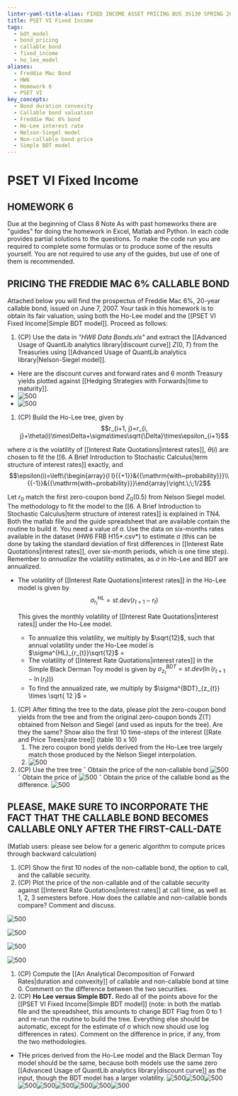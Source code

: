 ```yaml
---
linter-yaml-title-alias: FIXED INCOME ASSET PRICING BUS 35130 SPRING 2024 JOHN HEATON
title: PSET VI Fixed Income
tags:
  - bdt_model
  - bond_pricing
  - callable_bond
  - fixed_income
  - ho_lee_model
aliases:
  - Freddie Mac Bond
  - HW6
  - Homework 6
  - PSET VI
key_concepts:
  - Bond duration convexity
  - Callable bond valuation
  - Freddie Mac 6% bond
  - Ho-Lee interest rate
  - Nelson-Siegel model
  - Non-callable bond price
  - Simple BDT model
---
```


# PSET VI Fixed Income

## HOMEWORK 6

Due at the beginning of Class 8
Note As with past homeworks there are "guides" for doing the homework in Excel,  Matlab and Python. In each code provides partial solutions to the questions. To make the code run you are required to complete some formulas or to produce some of the results yourself. You are not required to use any of the guides,  but use of one of them is recommended.

## PRICING THE FREDDIE MAC 6% CALLABLE BOND

Attached below you will find the prospectus of Freddie Mac 6%,  20-year callable bond,  issued on June 7,  2007. Your task in this homework is to obtain its fair valuation,  using both the Ho-Lee model and the [[PSET VI Fixed Income|Simple BDT model]]. Proceed as follows:

1. (CP) Use the data in *"HW6 Data Bonds.xls"* and extract the [[Advanced Usage of QuantLib analytics library|discount curve]] $Z(0,          T)$ from the Treasuries using [[Advanced Usage of QuantLib analytics library|Nelson-Siegel model]].

- Here are the discount curves and forward rates and 6 month Treasury yields plotted against [[Hedging Strategies with Forwards|time to maturity]].
- ![500](Z.%20Clippings/Fixed%20Income%20PSET%206-20240508225148684.png)
- ![500](Z.%20Clippings/0PSET%206-20240508225138557.png)
1. (CP) Build the Ho-Lee tree,  given by
$$r_{i+1,         j}=r_{i,         j}+\theta(i)\times\Delta+\sigma\times\sqrt{\Delta}\times\epsilon_{i+1}$$

where $σ$ is the volatility of [[Interest Rate Quotations|interest rates]],  $θ(i)$ are chosen to fit the [[6. A Brief Introduction to Stochastic Calculus|term structure of interest rates]] exactly,  and
$$\epsilon(i)=\left\{\begin{array}{l l}{{+1}}&{{\mathrm{with~probability}}}\\ {{-1}}&{{\mathrm{with~probability}}}\end{array}\right.\;\;1/2$$

Let $r_0$ match the first zero-coupon bond $Z_0(0.5)$ from Nelson Siegel model. The methodology to fit the model to the [[6. A Brief Introduction to Stochastic Calculus|term structure of interest rates]] is explained in TN4. Both the matlab file and the guide spreadsheet that are available contain the routine to build it. You need a value of σ. Use the data on six-months rates available in the dataset (HW6 FRB H15*.csv*) to estimate σ (this can be done by taking the standard deviation of first differences in [[Interest Rate Quotations|interest rates]],  over six-month periods,  which is one time step). Remember to *annualize* the volatility estimates,  as $σ$ in Ho-Lee and BDT are annualized.

- The volatility of [[Interest Rate Quotations|interest rates]] in the Ho-Lee model is given by $$\sigma^{HL}_{r_{t}}=st.dev(r_{t+1}-r_{{t}})$$

	This gives the monthly volatility of [[Interest Rate Quotations|interest rates]] under the Ho-Lee model.

	- To annualize this volatility,  we multiply by $\sqrt{12}$,  such that annual volatility under the Ho-Lee model is $\sigma^{HL}_{r_{t}}\sqrt{12}$ =
	- The volatility of [[Interest Rate Quotations|interest rates]] in the Simple Black Derman Toy model is given by $\sigma^{BDT}_{z_{t}}=st.dev(\ln(r_{{t+1}}-\ln(r_{t})))$
	- To find the annualized rate,  we multiply by $\sigma^{BDT}_{z_{t}} \times \sqrt{ 12 }$ =
1. (CP) After fitting the tree to the data,  please plot the zero-coupon bond yields from the tree and from the original zero-coupon bonds Z(T) obtained from Nelson and Siegel (and used as inputs for the tree). Are they the same? Show also the first 10 time-steps of the interest [[Rate and Price Trees|rate tree]] (table 10 x 10)
	1. The zero coupon bond yields derived from the Ho-Lee tree largely match those produced by the Nelson Siegel interpolation.
	1. ![500](Z.%20Clippings/ppings/Fixed%20Income%20PSET%206-20240509011443766.png)
1. (CP) Use the tree tree
ˆ Obtain the price of the non-callable bond
![500](Z.%20Clippings/Fixed%20Income%20PSET%206-20240509205124687.png)
ˆ Obtain the price of
![500](Z.%20Clippings/Fixed%20Income%20PSET%206-20240509205006803.png)
ˆ Obtain the price of the callable bond as the difference.
![500](Z.%20Clippings/Fixed%20Income%20PSET%206-20240509205052239.png)
## PLEASE,  MAKE SURE TO INCORPORATE THE FACT THAT THE CALLABLE BOND BECOMES CALLABLE ONLY AFTER THE FIRST-CALL-DATE

(Matlab users: please see below for a generic algorithm to compute prices through backward calculation)

1. (CP) Show the first 10 nodes of the non-callable bond,  the option to call,  and the callable security.
1. (CP) Plot the price of the non-callable and of the callable security against [[Interest Rate Quotations|interest rates]] at call time,  as well as 1,  2,  3 semesters before. How does the callable and non-callable bonds compare? Comment and discuss.

![500](Z.%20Clippings/Fixed%20Income%20PSET%206-20240509230423297.png)

![500](Z.%20Clippings/Fixed%20Income%20PSET%206-20240509230439162.png)

![500](Z.%20Clippings/Fixed%20Income%20PSET%206-20240509230453676.png)

![500](Z.%20Clippings/Fixed%20Income%20PSET%206-20240509230458912.png)

1. (CP) Compute the [[An Analytical Decomposition of Forward Rates|duration and convexity]] of callable and non-callable bond at time 0. Comment on the difference between the two securities.
1. (CP) **Ho Lee versus Simple BDT.** Redo all of the points above for the [[PSET VI Fixed Income|Simple BDT model]] (note: in both the matlab file and the spreadsheet,  this amounts to change BDT Flag from 0 to 1 and re-run the routine to build the tree. Everything else should be automatic,  except for the estimate of σ which now should use log differences in rates). Comment on the difference in price,  if any,  from the two methodologies.
- THe prices derived from the Ho-Lee model and the Black Derman Toy model should be the same,  because both models use the same zero [[Advanced Usage of QuantLib analytics library|discount curve]] as the input,  though the BDT model has a larger volatility.
![500](Z.%20Clippings/Fixed%20Income%20PSET%206-20240509233402903.png)![500](Z.%20Clippings/Fixed%20Income%20PSET%206-20240509233401781.png)![500](Z.%20Clippings/Fixed%20Income%20PSET%206-20240509233401063.png)![500](Z.%20Clippings/Fixed%20Income%20PSET%206-20240509233400005.png)![500](Z.%20Clippings/Fixed%20Income%20PSET%206-20240509233358725.png)![500](Z.%20Clippings/Fixed%20Income%20PSET%206-20240509233357498.png)![500](Z.%20Clippings/Fixed%20Income%20PSET%206-20240509233356378.png)![500](Z.%20Clippings/Fixed%20Income%20PSET%206-20240509233354487.png)![500](Z.%20Clippings/Fixed%20Income%20PSET%206-20240509233351488.png)